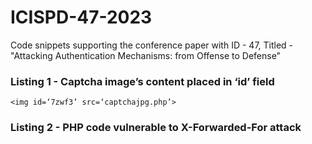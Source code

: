 # ICISPD-47-2023
Code snippets supporting the conference paper with ID - 47, Titled - "Attacking Authentication Mechanisms: from Offense to Defense"

### Listing 1 - Captcha image’s content placed in ‘id’ field 
`<img id=‘7zwf3’ src=‘captchajpg.php’>`

### Listing 2 - PHP code vulnerable to X-Forwarded-For attack


